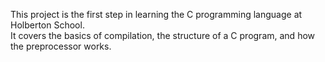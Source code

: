 This project is the first step in learning the C programming language at Holberton School.  
It covers the basics of compilation, the structure of a C program, and how the preprocessor works.